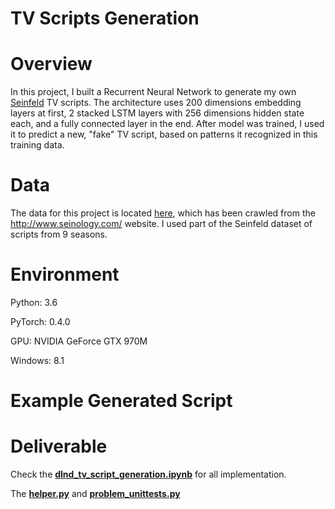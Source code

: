 # TV Scripts Generation 

# Overview
In this project, I built a Recurrent Neural Network to generate my own [Seinfeld](https://en.wikipedia.org/wiki/Seinfeld) TV scripts. The architecture uses 200 dimensions embedding layers at first, 2 stacked LSTM layers with 256 dimensions hidden state each, and a fully connected layer in the end. After model was trained, I used it to predict a new, "fake" TV script, based on patterns it recognized in this training data.

# Data
The data for this project is located [here](./data/Seinfeld_Scripts.txt), which has been crawled from the http://www.seinology.com/ website. I used part of the Seinfeld dataset of scripts from 9 seasons.

# Environment
Python: 3.6

PyTorch: 0.4.0

GPU: NVIDIA GeForce GTX 970M

Windows: 8.1

# Example Generated Script


# Deliverable

Check the [**dlnd_tv_script_generation.ipynb**](./dlnd_tv_script_generation.ipynb) for all implementation.

The [**helper.py**](./helper.py) and [**problem_unittests.py**](./problem_unittests.py)
